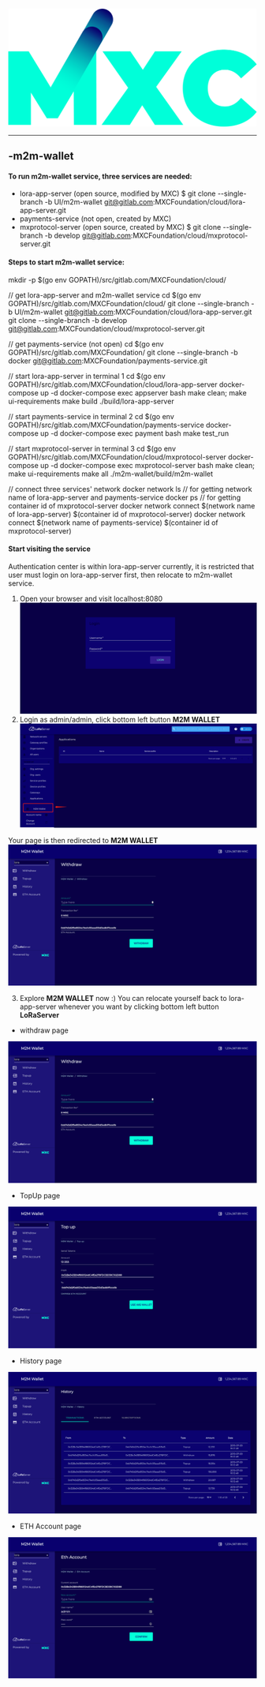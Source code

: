 ![m2m-wallet_ui_public_logo_mxc_logo.png](pics/m2m-wallet_ui_public_logo_mxc_logo.png)

-----------------

-m2m-wallet
--------------
#### To run m2m-wallet service, three services are needed:

- lora-app-server (open source, modified by MXC)
$ git clone --single-branch -b UI/m2m-wallet git@gitlab.com:MXCFoundation/cloud/lora-app-server.git
- payments-service (not open, created by MXC)
- mxprotocol-server (open source, created by MXC)
$ git clone --single-branch -b develop git@gitlab.com:MXCFoundation/cloud/mxprotocol-server.git

#### Steps to start m2m-wallet service:
mkdir -p $(go env GOPATH)/src/gitlab.com/MXCFoundation/cloud/

// get lora-app-server and m2m-wallet service
cd $(go env GOPATH)/src/gitlab.com/MXCFoundation/cloud/
git clone --single-branch -b UI/m2m-wallet git@gitlab.com:MXCFoundation/cloud/lora-app-server.git
git clone --single-branch -b develop git@gitlab.com:MXCFoundation/cloud/mxprotocol-server.git

// get payments-service (not open)
cd $(go env GOPATH)/src/gitlab.com/MXCFoundation/
git clone --single-branch -b docker git@gitlab.com:MXCFoundation/payments-service.git

// start lora-app-server in terminal 1
cd $(go env GOPATH)/src/gitlab.com/MXCFoundation/cloud/lora-app-server
docker-compose up -d
docker-compose exec appserver bash
make clean; make ui-requirements
make build
./build/lora-app-server

// start payments-service in terminal 2
cd $(go env GOPATH)/src/gitlab.com/MXCFoundation/payments-service
docker-compose up -d
docker-compose exec payment bash
make test_run

// start mxprotocol-server in terminal 3
cd $(go env GOPATH)/src/gitlab.com/MXCFoundation/cloud/mxprotocol-server
docker-compose up -d
docker-compose exec mxprotocol-server bash
make clean; make ui-requirements
make all
./m2m-wallet/build/m2m-wallet

// connect three services' network
docker network ls // for getting network name of lora-app-server and payments-service
docker ps // for getting container id of mxprotocol-server
docker network connect $(network name of lora-app-server) $(container id of mxprotocol-server)
docker network connect $(network name of payments-service) $(container id of mxprotocol-server)

#### Start visiting the service
Authentication center is within lora-app-server currently, it is restricted that user must login on lora-app-server first, then relocate to m2m-wallet service.
1. Open your browser and visit localhost:8080 
![login_lora-app-server.png](pics/login_lora-app-server.png)
2. Login as admin/admin, click bottom left button __M2M WALLET__
![homepage_lora-app-server.png](pics/homepage_lora-app-server.png)

Your page is then redirected to __M2M WALLET__
![Withdraw_screen.png](pics/Withdraw_screen.png)

3. Explore __M2M WALLET__ now :) You can relocate yourself back to lora-app-server whenever you want by clicking bottom left button __LoRaServer__
- withdraw page

![Withdraw_screen.png](pics/Withdraw_screen.png)

- TopUp page

![Topup_screen.png](pics/Topup_screen.png)

- History page

![History_screen.png](pics/History_screen.png)

- ETH Account page

![ETHAccount_screen.png](pics/ETHAccount_screen.png)